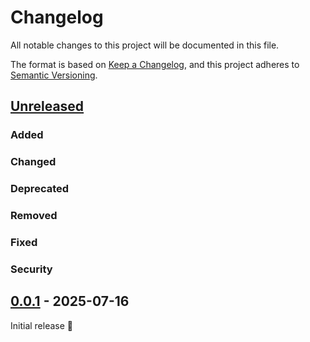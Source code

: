 # Changelog

All notable changes to this project will be documented in this file.

The format is based on [Keep a Changelog](https://keepachangelog.com/en/1.1.0/),
and this project adheres to [Semantic Versioning](https://semver.org/spec/v2.0.0.html).

## [Unreleased]

### Added

### Changed

### Deprecated

### Removed

### Fixed

### Security

## [0.0.1] - 2025-07-16

Initial release 🎉

[unreleased]: https://github.com/jkeifer/zarrzipan/compare/v0.1.0...HEAD
[0.0.1]: https://github.com/jkeifer/zarrzipan/releases/tag/v0.1.0
